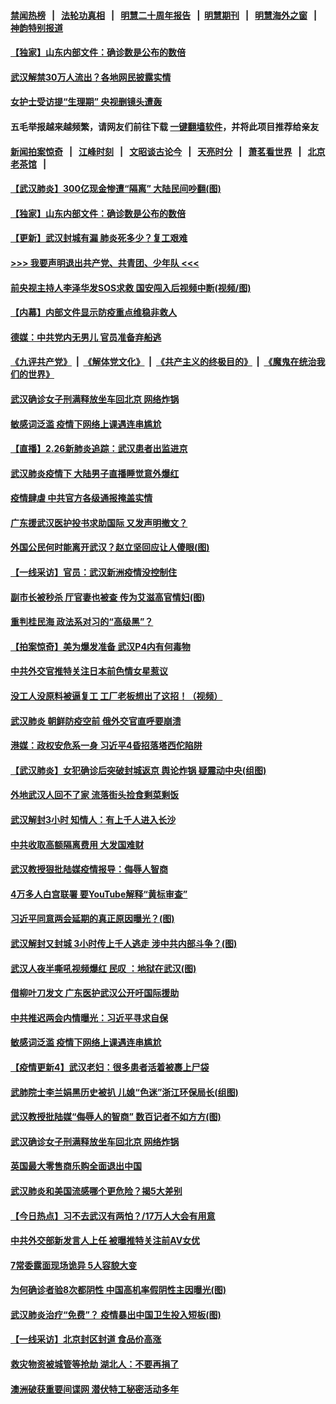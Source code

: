#### [禁闻热榜](热点新闻.md?=0)  &nbsp;&nbsp;|&nbsp;&nbsp; [法轮功真相](https://github.com/gfw-breaker/truth/blob/master/README.md?=0) &nbsp;&nbsp;|&nbsp;&nbsp; [明慧二十周年报告](https://github.com/gfw-breaker/mh-reports/blob/master/README.md?=0) &nbsp;&nbsp;|&nbsp;&nbsp;[明慧期刊](https://github.com/gfw-breaker/mh-qikan) &nbsp;&nbsp;|&nbsp;&nbsp; [明慧海外之窗](https://github.com/gfw-breaker/mh-news/blob/master/README.md?=0) &nbsp;&nbsp;|&nbsp;&nbsp; [神韵特别报道](https://github.com/gfw-breaker/mh-news/blob/master/shenyun.md?=0)
#### [ 【独家】山东内部文件：确诊数是公布的数倍](https://github.com/gfw-breaker/banned-news/blob/master/pages/nf4514/n11891016.md)
#### [ 武汉解禁30万人流出？各地网民披露实情](https://github.com/gfw-breaker/banned-news/blob/master/pages/nsc413/n11896338.md)
#### [ 女护士受访提“生理期” 央视删镜头遭轰](https://github.com/gfw-breaker/banned-news/blob/master/pages/nsc413/n11895768.md)
#### 五毛举报越来越频繁，请网友们前往下载 [一键翻墙软件](https://github.com/gfw-breaker/ssr-accounts)，并将此项目推荐给亲友
#### [新闻拍案惊奇](https://github.com/gfw-breaker/banned-news/blob/master/pages/link4.md) &nbsp;&nbsp;|&nbsp;&nbsp; [江峰时刻](https://github.com/gfw-breaker/banned-news/blob/master/pages/link4.md) &nbsp;&nbsp;|&nbsp;&nbsp; [文昭谈古论今](https://github.com/gfw-breaker/banned-news/blob/master/pages/link4.md) &nbsp;&nbsp;|&nbsp;&nbsp; [天亮时分](https://github.com/gfw-breaker/banned-news/blob/master/pages/link4.md) &nbsp;&nbsp;|&nbsp;&nbsp; [萧茗看世界](https://github.com/gfw-breaker/banned-news/blob/master/pages/link4.md) &nbsp;&nbsp;|&nbsp;&nbsp; [北京老茶馆](https://github.com/gfw-breaker/banned-news/blob/master/pages/link4.md) &nbsp;&nbsp;|&nbsp;&nbsp; 
#### [ 【武汉肺炎】300亿现金惨遭“隔离” 大陆民间吵翻(图)](https://github.com/gfw-breaker/banned-news/blob/master/pages/p1/924359.md)
#### [ 【独家】山东内部文件：确诊数是公布的数倍](https://github.com/gfw-breaker/banned-news/blob/master/pages/nsc413/n11891016.md)
#### [ 【更新】武汉封城有漏 肺炎死多少？复工艰难](https://github.com/gfw-breaker/banned-news/blob/master/pages/nsc413/n11890652.md)
#### [>>> 我要声明退出共产党、共青团、少年队 <<<](https://github.com/begood0513/goodnews/blob/master/quit/letter.md) 
#### [ 前央视主持人李泽华发SOS求救 国安闯入后视频中断(视频/图)](https://github.com/gfw-breaker/banned-news/blob/master/pages/p1/924442.md)
#### [ 【内幕】内部文件显示防疫重点维稳非救人](https://github.com/gfw-breaker/banned-news/blob/master/pages/nf4514/n11896183.md)
#### [ 德媒：中共党内无男儿 官员准备弃船逃](https://github.com/gfw-breaker/banned-news/blob/master/pages/prog1138/a102786023.md)
#### [《九评共产党》](https://github.com/begood0513/9ping.md/blob/master/README.md) &nbsp;|&nbsp; [《解体党文化》](../../../../jtdwh.md/blob/master/README.md)  &nbsp;|&nbsp; [《共产主义的终极目的》](../../../../gczydzjmd.md/blob/master/README.md) &nbsp;|&nbsp; [《魔鬼在统治我们的世界》](../../../../mgztzwmdsj.md/blob/master/README.md) 
#### [ 武汉确诊女子刑满释放坐车回北京 网络炸锅](https://github.com/gfw-breaker/banned-news/blob/master/pages/nf4514/n11897989.md)
#### [ 敏感词泛滥 疫情下网络上课遇连串尴尬](https://github.com/gfw-breaker/banned-news/blob/master/pages/nf4514/n11895793.md)
#### [ 【直播】2.26新肺炎追踪：武汉患者出监进京](https://github.com/gfw-breaker/banned-news/blob/master/pages/nf4514/n11897551.md)
#### [ 武汉肺炎疫情下 大陆男子直播睡觉意外爆红](https://github.com/gfw-breaker/banned-news/blob/master/pages/nsc413/n11896806.md)
#### [ 疫情肆虐 中共官方各级通报掩盖实情](https://github.com/gfw-breaker/banned-news/blob/master/pages/nsc413/n11882625.md)
#### [ 广东援武汉医护投书求助国际 又发声明撤文？](https://github.com/gfw-breaker/banned-news/blob/master/pages/nf4514/n11897501.md)
#### [ 外国公民何时能离开武汉？赵立坚回应让人傻眼(图)](https://github.com/gfw-breaker/banned-news/blob/master/pages/p1/924319.md)
#### [ 【一线采访】官员：武汉新洲疫情没控制住](https://github.com/gfw-breaker/banned-news/blob/master/pages/nf4514/n11895870.md)
#### [ 副市长被秒杀 厅官妻也被查 传为艾滋高官情妇(图)](https://github.com/gfw-breaker/banned-news/blob/master/pages/p2/924292.md)
#### [ 重判桂民海 政法系对习的“高级黑”？](https://github.com/gfw-breaker/banned-news/blob/master/pages/nsc413/n11896246.md)
#### [ 【拍案惊奇】美为爆发准备 武汉P4内有何毒物](https://github.com/gfw-breaker/banned-news/blob/master/pages/nsc413/n11896446.md)
#### [ 中共外交官推特关注日本前色情女星惹议](https://github.com/gfw-breaker/banned-news/blob/master/pages/nsc413/n11895424.md)
#### [ 没工人没原料被逼复工 工厂老板想出了这招！（视频）](https://github.com/gfw-breaker/banned-news/blob/master/pages/prog204/a102786209.md)
#### [ 武汉肺炎 朝鲜防疫空前 俄外交官直呼要崩溃](https://github.com/gfw-breaker/banned-news/blob/master/pages/nsc413/n11897857.md)
#### [ 港媒：政权安危系一身 习近平4昏招落塔西佗陷阱](https://github.com/gfw-breaker/banned-news/blob/master/pages/prog1138/a102786488.md)
#### [ 【武汉肺炎】女犯确诊后突破封城返京 舆论炸锅 疑震动中央(组图)](https://github.com/gfw-breaker/banned-news/blob/master/pages/p1/924409.md)
#### [ 外地武汉人回不了家 流落街头捡食剩菜剩饭](https://github.com/gfw-breaker/banned-news/blob/master/pages/nsc413/n11897400.md)
#### [ 武汉解封3小时 知情人：有上千人进入长沙](https://github.com/gfw-breaker/banned-news/blob/master/pages/nsc413/n11898505.md)
#### [ 中共收取高额隔离费用 大发国难财](https://github.com/gfw-breaker/banned-news/blob/master/pages/prog204/a102786150.md)
#### [ 武汉教授狠批陆媒疫情报导：侮辱人智商](https://github.com/gfw-breaker/banned-news/blob/master/pages/nsc413/n11895214.md)
#### [ 4万多人白宫联署 要YouTube解释“黄标审查”](https://github.com/gfw-breaker/banned-news/blob/master/pages/nf4514/n11897803.md)
#### [ 习近平同意两会延期的真正原因曝光？(图)](https://github.com/gfw-breaker/banned-news/blob/master/pages/p2/924228.md)
#### [ 武汉解封又封城 3小时传上千人逃走 涉中共内部斗争？(图)](https://github.com/gfw-breaker/banned-news/blob/master/pages/p1/924424.md)
#### [ 武汉人夜半嘶吼视频爆红 民叹 ：地狱在武汉(图)](https://github.com/gfw-breaker/banned-news/blob/master/pages/p1/924316.md)
#### [ 借柳叶刀发文 广东医护武汉公开吁国际援助](https://github.com/gfw-breaker/banned-news/blob/master/pages/nsc413/n11895199.md)
#### [ 中共推迟两会内情曝光：习近平寻求自保](https://github.com/gfw-breaker/banned-news/blob/master/pages/prog1138/a102784926.md)
#### [ 敏感词泛滥 疫情下网络上课遇连串尴尬](https://github.com/gfw-breaker/banned-news/blob/master/pages/nsc413/n11895793.md)
#### [ 【疫情更新4】武汉老妇：很多患者活着被裹上尸袋](https://github.com/gfw-breaker/banned-news/blob/master/pages/prog204/a102784833.md)
#### [ 武肺院士李兰娟黑历史被扒 儿媳“色迷”浙江环保局长(组图)](https://github.com/gfw-breaker/banned-news/blob/master/pages/p2/924390.md)
#### [ 武汉教授批陆媒“侮辱人的智商” 数百记者不如方方(图)](https://github.com/gfw-breaker/banned-news/blob/master/pages/p1/924301.md)
#### [ 武汉确诊女子刑满释放坐车回北京 网络炸锅](https://github.com/gfw-breaker/banned-news/blob/master/pages/nsc413/n11897989.md)
#### [ 英国最大零售商乐购全面退出中国](https://github.com/gfw-breaker/banned-news/blob/master/pages/nf4514/n11895230.md)
#### [ 武汉肺炎和美国流感哪个更危险？揭5大差别](https://github.com/gfw-breaker/banned-news/blob/master/pages/nf4514/n11888203.md)
#### [ 【今日热点】习不去武汉有两怕？/17万人大会有用意](https://github.com/gfw-breaker/banned-news/blob/master/pages/prog204/a102786082.md)
#### [ 中共外交部新发言人上任 被曝推特关注前AV女优](https://github.com/gfw-breaker/banned-news/blob/master/pages/prog204/a102785652.md)
#### [ 7常委露面现场诡异 5人容貌大变](https://github.com/gfw-breaker/banned-news/blob/master/pages/prog1138/a102786648.md)
#### [ 为何确诊者验8次都阴性 中国高机率假阴性主因曝光(图)](https://github.com/gfw-breaker/banned-news/blob/master/pages/p1/924399.md)
#### [ 武汉肺炎治疗“免费”？ 疫情暴出中国卫生投入短板(图)](https://github.com/gfw-breaker/banned-news/blob/master/pages/p1/924325.md)
#### [ 【一线采访】北京封区封道 食品价高涨](https://github.com/gfw-breaker/banned-news/blob/master/pages/nsc413/n11898771.md)
#### [ 救灾物资被城管等抢劫 湖北人：不要再捐了](https://github.com/gfw-breaker/banned-news/blob/master/pages/nsc413/n11896439.md)
#### [ 澳洲破获重要间谍网 潜伏特工秘密活动多年](https://github.com/gfw-breaker/banned-news/blob/master/pages/nf4514/n11893839.md)
